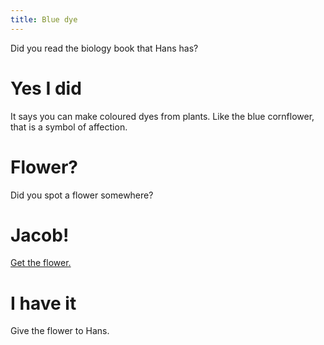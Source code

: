 ```yaml
---
title: Blue dye
---
```


Did you read the biology book that Hans has?

# Yes I did
It says you can make coloured dyes from plants. Like the blue cornflower, that is a symbol of affection.

# Flower?
Did you spot a flower somewhere?

# Jacob!
[Get the flower.](065-jacob.md)

# I have it
Give the flower to Hans.
